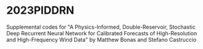 # 2023PIDDRN
Supplemental codes for "A Physics-Informed, Double-Reservoir, Stochastic Deep Recurrent Neural Network for Calibrated Forecasts of High-Resolution and High-Frequency Wind Data" by Matthew Bonas and Stefano Castruccio

